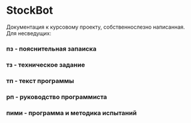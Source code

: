 # StockBot
Документация к курсовому проекту,  собственнослезно написанная.   Для несведущих: 
### пз - пояснительная запаиска
### тз - техническое задание 
### тп - текст программы
### рп - руководство программиста
### пими - программа и методика испытаний
